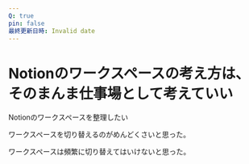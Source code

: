 ```yaml
---
Q: true
pin: false
最終更新日時: Invalid date
---
```

# Notionのワークスペースの考え方は、そのまんま仕事場として考えていい

Notionのワークスペースを整理したい

ワークスペースを切り替えるのがめんどくさいと思った。

ワークスペースは頻繁に切り替えてはいけないと思った。